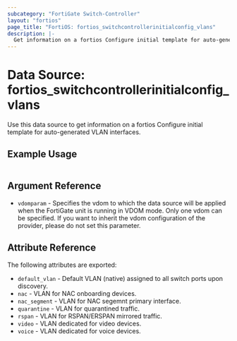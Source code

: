 ```yaml
---
subcategory: "FortiGate Switch-Controller"
layout: "fortios"
page_title: "FortiOS: fortios_switchcontrollerinitialconfig_vlans"
description: |-
  Get information on a fortios Configure initial template for auto-generated VLAN interfaces.
---
```


# Data Source: fortios_switchcontrollerinitialconfig_vlans
Use this data source to get information on a fortios Configure initial template for auto-generated VLAN interfaces.


## Example Usage

```hcl

```

## Argument Reference

* `vdomparam` - Specifies the vdom to which the data source will be applied when the FortiGate unit is running in VDOM mode. Only one vdom can be specified. If you want to inherit the vdom configuration of the provider, please do not set this parameter.

## Attribute Reference

The following attributes are exported:

* `default_vlan` - Default VLAN (native) assigned to all switch ports upon discovery.
* `nac` - VLAN for NAC onboarding devices.
* `nac_segment` - VLAN for NAC segemnt primary interface.
* `quarantine` - VLAN for quarantined traffic.
* `rspan` - VLAN for RSPAN/ERSPAN mirrored traffic.
* `video` - VLAN dedicated for video devices.
* `voice` - VLAN dedicated for voice devices.
